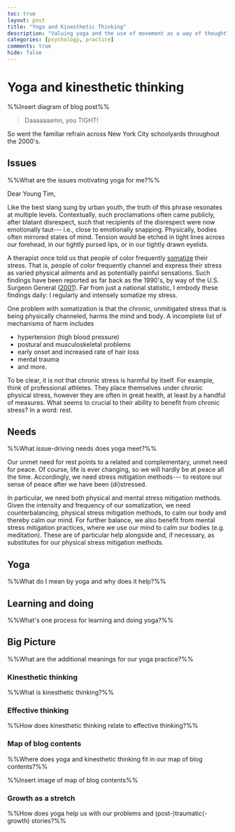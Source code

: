 ```yaml
---
toc: true
layout: post
title: "Yoga and Kinesthetic Thinking"
description: "Valuing yoga and the use of movement as a way of thought"
categories: [psychology, practice]
comments: true
hide: false
---
```


# Yoga and kinesthetic thinking

%%Insert diagram of blog post%%

> Daaaaaaamn, you TIGHT!

So went the familiar refrain across New York City schoolyards
throughout the 2000's.


## Issues
%%What are the issues motivating yoga for me?%%

Dear Young Tim,

Like the best slang sung by urban youth,
the truth of this phrase resonates at multiple levels.
Contextually, such proclamations often came publicly,
after blatant disrespect,
such that recipients of the disrespect were now emotionally taut---
i.e., close to emotionally snapping.
Physically, bodies often mirrored states of mind.
Tension would be etched in tight lines across our forehead,
in our tightly pursed lips, or in our tightly drawn eyelids.

A therapist once told us that people of color
frequently [somatize](https://en.wikipedia.org/wiki/Somatization) their stress.
That is, people of color frequently channel and express their stress
as varied physical ailments and as potentially painful sensations.
Such findings have been reported as far back as the 1990's,
by way of the U.S. Surgeon General ([2001](https://www.ncbi.nlm.nih.gov/books/NBK44243/pdf/Bookshelf_NBK44243.pdf)).
Far from just a national statistic,
I embody these findings daily:
I regularly and intensely somatize my stress.

One problem with somatization is that
the chronic, unmitigated stress that is being physically channeled,
harms the mind and body.
A incomplete list of mechanisms of harm includes

- hypertension (high blood pressure)
- postural and musculoskeletal problems
- early onset and increased rate of hair loss
- mental trauma
- and more.

To be clear, it is not that chronic stress is harmful by itself.
For example, think of professional athletes.
They place themselves under chronic physical stress,
however they are often in great health,
at least by a handful of measures.
What seems to crucial to their ability to benefit from chronic stress?
In a word: rest.


## Needs
%%What issue-driving needs does yoga meet?%%

Our unmet need for rest points to a related and complementary,
unmet need for peace.
Of course, life is ever changing,
so we will hardly be at peace all the time.
Accordingly, we need stress mitigation methods---
to restore our sense of peace after we have been (di)stressed.

In particular, we need both physical and mental stress mitigation methods.
Given the intensity and frequency of our somatization,
we need counterbalancing, physical stress mitigation methods,
to calm our body and thereby calm our mind.
For further balance, we also benefit from mental stress mitigation practices,
where we use our mind to calm our bodies (e.g. meditation).
These are of particular help alongside
and, if necessary, as substitutes for our physical stress mitigation methods.


## Yoga
%%What do I mean by yoga and why does it help?%%


## Learning and doing
%%What's one process for learning and doing yoga?%%


## Big Picture
%%What are the additional meanings for our yoga practice?%%


### Kinesthetic thinking
 %%What is kinesthetic thinking?%%
 

### Effective thinking
%%How does kinesthetic thinking relate to effective thinking?%%


### Map of blog contents
%%Where does yoga and kinesthetic thinking fit in our map of blog contents?%%

%%Insert image of map of blog contents%%


### Growth as a stretch
%%How does yoga help us with our problems and (post-)traumatic(-growth) stories?%%


